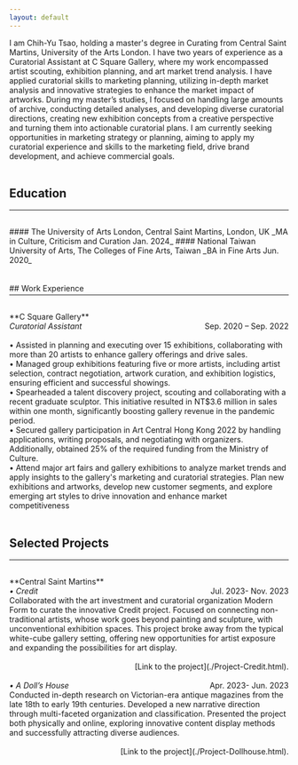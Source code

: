 ```yaml
---
layout: default
---
```


I am Chih-Yu Tsao, holding a master's degree in Curating from Central Saint Martins, University of the Arts London. I have two years of experience as a Curatorial Assistant at C Square Gallery, where my work encompassed artist scouting, exhibition planning, and art market trend analysis. I have applied curatorial skills to marketing planning, utilizing in-depth market analysis and innovative strategies to enhance the market impact of artworks. During my master’s studies, I focused on handling large amounts of archive, conducting detailed analyses, and developing diverse curatorial directions, creating new exhibition concepts from a creative perspective and turning them into actionable curatorial plans. I am currently seeking opportunities in marketing strategy or planning, aiming to apply my curatorial experience and skills to the marketing field, drive brand development, and achieve commercial goals.
<br>
<br>
## Education
<hr style="width: 100%; border: 0px dashed black; margin-top:3px ; margin-bottom:30px;" />
#### The University of Arts London, Central Saint Martins, ​London, UK
_MA in Culture, Criticism and Curation ​Jan. 2024_ 
#### National Taiwan University of Arts, The Colleges of Fine Arts, ​Taiwan
_BA in Fine Arts ​Jun. 2020_
<br>
<br>
<br>
## Work Experience​ 
<hr style="width: 100%; border: 0px dashed black; margin-top:3px ; margin-bottom:30px;" />
**C Square Gallery**
<div style="width: 100%;">
<span style="float: left;font-style: italic">Curatorial Assistant </span>
<span style="float: right;">Sep. 2020 – Sep. 2022</span>
</div> <br> 
​ 
<br>• Assisted in planning and executing over 15 exhibitions, collaborating with more than 20 artists to enhance gallery offerings and drive sales.
<br>• Managed group exhibitions featuring five or more artists, including artist selection, contract negotiation, artwork curation, and exhibition logistics, ensuring efficient and successful showings.
<br>• Spearheaded a talent discovery project, scouting and collaborating with a recent graduate sculptor. This initiative resulted in NT$3.6 million in sales within one month, significantly boosting gallery revenue in the pandemic period.
<br>• Secured gallery participation in Art Central Hong Kong 2022 by handling applications, writing proposals, and negotiating with organizers. Additionally, obtained 25% of the required funding from the Ministry of Culture.
<br>• Attend major art fairs and gallery exhibitions to analyze market trends and apply insights to the gallery's marketing and curatorial strategies. Plan new exhibitions and artworks, develop new customer segments, and explore emerging art styles to drive innovation and enhance market competitiveness
<br>
<br>

## Selected Projects
<hr style="width: 100%; border: 0px dashed black; margin-top:3px ; margin-bottom:30px;" />
**Central Saint Martins**
<div style="width: 100%;">
<span style="float: left;font-style: italic"> • Credit</span>
<span style="float: right;">Jul. 2023- Nov. 2023</span>
</div> <br> 
 Collaborated with the art investment and curatorial organization Modern Form to curate the innovative Credit project. Focused on connecting non-traditional artists, whose work goes beyond painting and sculpture, with unconventional exhibition spaces. This project broke away from the typical white-cube gallery setting, offering new opportunities for artist exposure and expanding the possibilities for art display.<br><br>
<span style="float: right;">[Link to the project](./Project-Credit.html).</span>
<br><br>
 <div style="width: 100%;">
<span style="float: left;font-style: italic"> • A Doll’s House </span>
<span style="float: right;">Apr. 2023- Jun. 2023</span>
</div> <br> 
Conducted in-depth research on Victorian-era antique magazines from the late 18th to early 19th centuries. Developed a new narrative direction through multi-faceted organization and classification. Presented the project both physically and online, exploring innovative content display methods and successfully attracting diverse audiences.<br><br>
<span style="float: right;">[Link to the project](./Project-Dollhouse.html).</span>
<br><br>
